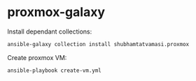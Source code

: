 # proxmox-galaxy

Install dependant collections:
```bash
ansible-galaxy collection install shubhamtatvamasi.proxmox
```

Create proxmox VM:
```bash
ansible-playbook create-vm.yml
```
